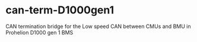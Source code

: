 # can-term-D1000gen1
CAN termination bridge for the Low speed CAN between CMUs and BMU in Prohelion D1000 gen 1 BMS
